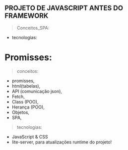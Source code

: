 ## PROJETO DE JAVASCRIPT ANTES DO FRAMEWORK 

> Conceitos_SPA: 
- tecnologias: 


# Promisses: 
> conceitos:
- promisses, 
- html(tabelas), 
- API (comunicação json),
- Fetch,
- Class (POO),
- Herança (POO),
- Objetos,
- SPA, 

> tecnologias: 
- JavaScript  & CSS 
- lite-server, para atualizações runtime do projeto!